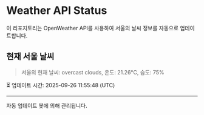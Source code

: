 
# Weather API Status

이 리포지토리는 OpenWeather API를 사용하여 서울의 날씨 정보를 자동으로 업데이트합니다.

## 현재 서울 날씨
> 서울의 현재 날씨: overcast clouds, 온도: 21.26°C, 습도: 75%

⏳ 업데이트 시간: 2025-09-26 11:55:48 (UTC)

---
자동 업데이트 봇에 의해 관리됩니다.
